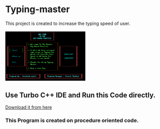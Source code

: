 # Typing-master

This project is created to increase the typing speed of user. <br><br>
<img src="https://github.com/VrushankPatel/Typing-master/blob/master/1.png" width="50%">
## Use Turbo C++ IDE and Run this Code directly.
[Download it from here](https://developerinsider.co/download-turbo-c-for-windows-7-8-8-1-and-windows-10-32-64-bit-full-screen/)
### This Program is created on procedure oriented code.

